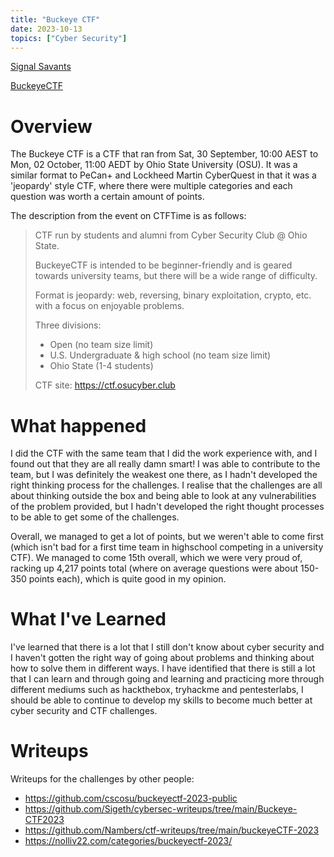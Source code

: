 ```yaml
---
title: "Buckeye CTF"
date: 2023-10-13
topics: ["Cyber Security"]
---
```


[Signal Savants](https://ctftime.org/team/270755)

[BuckeyeCTF](https://ctftime.org/event/2074)

# Overview
The Buckeye CTF is a CTF that ran from Sat, 30 September, 10:00 AEST to Mon, 02 October, 11:00 AEDT by Ohio State University (OSU). It was a similar format to PeCan+ and Lockheed Martin CyberQuest in that it was a 'jeopardy' style CTF, where there were multiple categories and each question was worth a certain amount of points.

The description from the event on CTFTime is as follows:

> CTF run by students and alumni from Cyber Security Club @ Ohio State.
>
> BuckeyeCTF is intended to be beginner-friendly and is geared towards university teams, but there will be a wide range of difficulty.
> 
> Format is jeopardy: web, reversing, binary exploitation, crypto, etc. with a focus on enjoyable problems.
> 
> Three divisions:
> - Open (no team size limit)
> - U.S. Undergraduate & high school (no team size limit)
> - Ohio State (1-4 students)
> 
> CTF site: https://ctf.osucyber.club

# What happened
I did the CTF with the same team that I did the work experience with, and I found out that they are all really damn smart! I was able to contribute to the team, but I was definitely the weakest one there, as I hadn't developed the right thinking process for the challenges. I realise that the challenges are all about thinking outside the box and being able to look at any vulnerabilities of the problem provided, but I hadn't developed the right thought processes to be able to get some of the challenges.

Overall, we managed to get a lot of points, but we weren't able to come first (which isn't bad for a first time team in highschool competing in a university CTF). We managed to come 15th overall, which we were very proud of, racking up 4,217 points total (where on average questions were about 150-350 points each), which is quite good in my opinion.

# What I've Learned
I've learned that there is a lot that I still don't know about cyber security and I haven't gotten the right way of going about problems and thinking about how to solve them in different ways. I have identified that there is still a lot that I can learn and through going and learning and practicing more through different mediums such as hackthebox, tryhackme and pentesterlabs, I should be able to continue to develop my skills to become much better at cyber security and CTF challenges.

# Writeups
Writeups for the challenges by other people:
* https://github.com/cscosu/buckeyectf-2023-public
* https://github.com/Sigeth/cybersec-writeups/tree/main/Buckeye-CTF2023
* https://github.com/Nambers/ctf-writeups/tree/main/buckeyeCTF-2023
* https://nolliv22.com/categories/buckeyectf-2023/